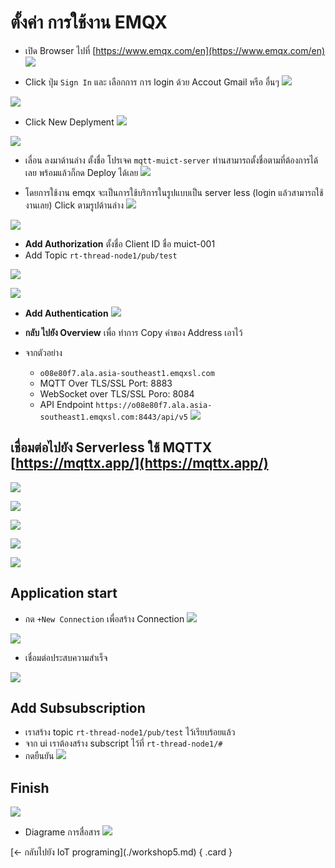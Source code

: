 # ตั้งค่า การใช้งาน EMQX 
- เปิด Browser ไปที่ [https://www.emqx.com/en](https://www.emqx.com/en)
![](./images/5_emqx1.png)

- Click ปุ่ม ``Sign In`` และ เลือกการ การ login ด้วย Accout Gmail หรือ อื่นๆ
![](./images/5_emqx2.png)

![](./images/5_emqx3.png)

- Click New Deplyment
![](./images/5_emqx4.png)

![](./images/5_emqx5.png)

- เลื่อน ลงมาด้านล่าง ตั้งชื่อ โปรเจค ``mqtt-muict-server``  ท่านสามารถตั้งชื่อตามที่ต้องการได้เลย พร้อมแล้วก็กด Deploy ได้เลย
![](./images/5_emqx6.png)

- โดยการใช้งาน emqx จะเป็นการใช้บริการในรูปแบบเป็น server less (login แล้วสามารถใช้งานเลย) Click ตามรูปด้านล่าง
![](./images/5_emqx7.png)

![](./images/5_emqx8.png)

- **Add Authorization** ตั้งชื่อ Client ID ชื่อ muict-001
- Add Topic ``rt-thread-node1/pub/test``
  
![](./images/5_emqx9.png)

![](./images/5_emqx10.png)

- **Add Authentication**
![](./images/5_emqx11.png)

- **กลับ ไปยัง Overview** เพื่อ ทำการ Copy ค่าของ Address เอาไว้
- จากตัวอย่าง  
  - ``o08e80f7.ala.asia-southeast1.emqxsl.com``
  - MQTT Over TLS/SSL Port:  8883
  - WebSocket over TLS/SSL Poro: 8084
  - API Endpoint ``https://o08e80f7.ala.asia-southeast1.emqxsl.com:8443/api/v5``
![](./images/5_emqx12.png)
  
## เชื่อมต่อไปยัง Serverless ใช้ MQTTX  [https://mqttx.app/](https://mqttx.app/)
![](./images/5_emqx13.png)

![](./images/5_emqx14.png)

![](./images/5_emqx15.png)

![](./images/5_emqx16.png)

![](./images/5_emqx17.png)

## Application start 
- กด ``+New Connection`` เพื่อสร้าง Connection
![](./images/5_emqx18.png)

![](./images/5_emqx19.png)

- เชื่อมต่อประสบความสำเร็จ

![](./images/5_emqx20.png)

## Add Subsubscription 
- เราสร้าง topic ``rt-thread-node1/pub/test``  ไว้เรียบร้อยแล้ว
- จาก ui เราต้องสร้าง subscript ไว้ที่ ``rt-thread-node1/#``
- กดยืนยัน
![](./images/5_emqx21.png)

## Finish
![](./images/5_emqx22.png)

- Diagrame การสื่อสาร
![](./images/5_emqx23.png)




<div class="grid" markdown>
[<- กลับไปยัง IoT programing](./workshop5.md)
{ .card }
</div>
